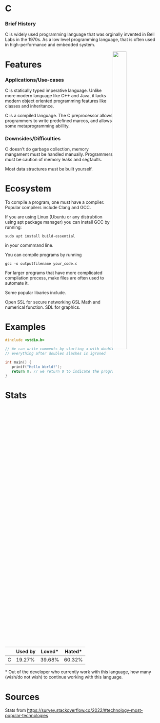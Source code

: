 # C
### Brief History
C is widely used programming language that was orginally invented in Bell Labs in the 1970s. 
As a low level programming language, that is often used in high-performance and embedded system.

<img style="float: right; width:30%; height:50%; object-fit:contain;" src="https://upload.wikimedia.org/wikipedia/commons/thumb/3/35/The_C_Programming_Language_logo.svg/800px-The_C_Programming_Language_logo.svg.png">

# Features
### Applications/Use-cases
C is statically typed imperative language. Unlike more modern language like C++ and Java, it lacks modern object oriented programming features like classes and inheritance. 

C is a compiled language. 
The C preprocessor allows programmers to write predefined marcos, and allows some metaprogramming abillity.

### Downsides/Difficulties
C doesn't do garbage collection, memory mangament must be handled manually. Programmers must be caution of memory leaks and segfaults.

Most data structures must be built yourself.

# Ecosystem
To compile a program, one must have a compiler. Popular compilers include Clang and GCC.

If you are using Linux (Ubuntu or any distrubtion using apt package manager) you can install GCC by running:
```
sudo apt install build-essential
```
in your commmand line.

You can compile programs by running
```
gcc -o outputfilename your_code.c
```

For larger programs that have more complicated compliation process, make files are often used to automate it. 

Some popular libaries include.

Open SSL for secure networking
GSL Math and numerical function.
SDL for graphics.

# Examples
```c
#include <stdio.h>

// We can write comments by starting a with double slashes
// everything after doubles slashes is igroned

int main() {
   printf("Hello World!");
   return 0; // we return 0 to indicate the program has executed without error
}
```

# Stats

|           | Used by | Loved*| Hated*|
|-----------| ------- |--     | --    |
| C      | 19.27%    | 39.68% | 60.32% |

\* Out of the developer who currently work with this language, how many (wish/do not wish) to continue working with this language. 

# Sources
Stats from https://survey.stackoverflow.co/2022/#technology-most-popular-technologies
